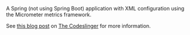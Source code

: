 A Spring (not using Spring Boot) application with XML configuration using the Micrometer metrics framework.

See [this blog post](https://the-codeslinger.com/2019/04/23/micrometer-and-spring-non-boot/) on [The Codeslinger](https://the-codeslinger.com) for more information.